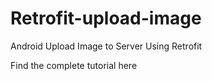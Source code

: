 # Retrofit-upload-image
Android Upload Image to Server Using Retrofit

Find the complete tutorial here

